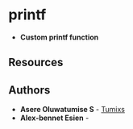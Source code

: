 # printf
* **Custom printf function**

## Resources

## Authors
* **Asere Oluwatumise S** - [Tumixs](https://github.com/Tumixs)
* **Alex-bennet Esien** - []()
